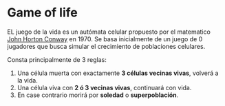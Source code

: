 # Game of life

EL juego de la vida es un autómata celular propuesto por el matematico [John Horton Conway](https://en.wikipedia.org/wiki/John_Horton_Conway) en 1970. Se basa inicialmente de un juego de 0 jugadores que busca simular el crecimiento de poblaciones celulares.

Consta principalmente de 3 reglas:
1. Una célula muerta con exactamente **3 células vecinas vivas**, volverá a la vida.
2. Una célula viva con **2 ó 3 vecinas vivas**, continuará con vida.
3. En case contrario morirá por **soledad** o **superpoblación**.